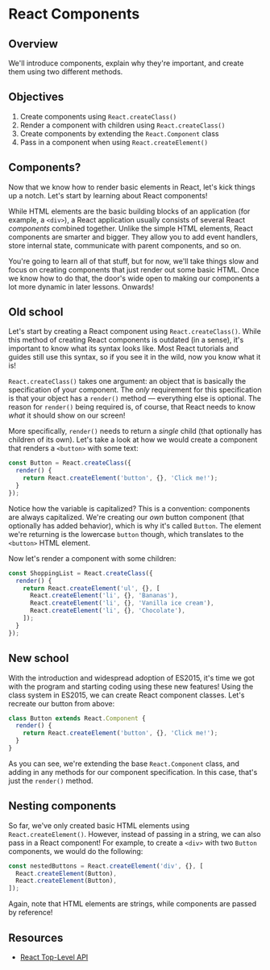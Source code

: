 # React Components

## Overview

We'll introduce components, explain why they're important, and create them using two different methods. 

## Objectives
1. Create components using `React.createClass()`
2. Render a component with children using `React.createClass()`
3. Create components by extending the `React.Component` class
4. Pass in a component when using `React.createElement()`

## Components?
Now that we know how to render basic elements in React, let's kick things up a notch. Let's start by learning about
React components!

While HTML elements are the basic building blocks of an application (for example, a `<div>`), a React application
usually consists of several React _components_ combined together. Unlike the simple HTML elements, React components are
smarter and bigger. They allow you to add event handlers, store internal state, communicate with parent components, and
so on.

You're going to learn all of that stuff, but for now, we'll take things slow and focus on creating components that just
render out some basic HTML. Once we know how to do that, the door's wide open to making our components a lot more
dynamic in later lessons. Onwards!

## Old school

Let's start by creating a React component using `React.createClass()`. While this method of creating React components
is outdated (in a sense), it's important to know what its syntax looks like. Most React tutorials and guides still use
this syntax, so if you see it in the wild, now you know what it is!

`React.createClass()` takes one argument: an object that is basically the specification of your component. The _only_
requirement for this specification is that your object has a `render()` method — everything else is optional. The reason
for `render()` being required is, of course, that React needs to know _what_ it should show on our screen!

More specifically, `render()` needs to return a _single_ child (that optionally has children of its own). Let's take a
look at how we would create a component that renders a `<button>` with some text:

```js
const Button = React.createClass({
  render() {
    return React.createElement('button', {}, 'Click me!');
  }
});
```

Notice how the variable is capitalized? This is a convention: components are always capitalized. We're creating our
_own_ button component (that optionally has added behavior), which is why it's called `Button`. The element we're
returning is the lowercase `button` though, which translates to the `<button>` HTML element.

Now let's render a component with some children:

```js
const ShoppingList = React.createClass({
  render() {
    return React.createElement('ul', {}, [
      React.createElement('li', {}, 'Bananas'),
      React.createElement('li', {}, 'Vanilla ice cream'),
      React.createElement('li', {}, 'Chocolate'),
    ]);
  }
});
```

## New school

With the introduction and widespread adoption of ES2015, it's time we got with the program and starting coding using
these new features! Using the class system in ES2015, we can create React component classes. Let's recreate our button
from above:

```js
class Button extends React.Component {
  render() {
    return React.createElement('button', {}, 'Click me!');
  }
}
```

As you can see, we're extending the base `React.Component` class, and adding in any methods for our component
specification. In this case, that's just the `render()` method.

## Nesting components

So far, we've only created basic HTML elements using `React.createElement()`. However, instead of passing in a string,
we can also pass in a React component! For example, to create a `<div>` with two `Button` components, we would do the
following:

```js
const nestedButtons = React.createElement('div', {}, [
  React.createElement(Button),
  React.createElement(Button),
]);
```

Again, note that HTML elements are strings, while components are passed by reference!

## Resources
- [React Top-Level API](https://facebook.github.io/react/docs/top-level-api.html)
